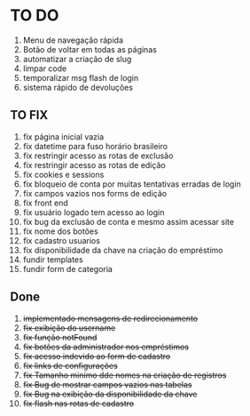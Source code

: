 # TO DO

1. Menu de navegação rápida
1. Botão de voltar em todas as páginas
1. automatizar a criação de slug
1. limpar code
1. temporalizar msg flash de login
1. sistema rápido de devoluções

## TO FIX

1. fix página inicial vazia
1. fix datetime para fuso horário brasileiro
1. fix restringir acesso as rotas de exclusão
1. fix restringir acesso as rotas de edição
1. fix cookies e sessions
1. fix bloqueio de conta por muitas tentativas erradas de login
1. fix campos vazios nos forms de edição
1. fix front end
1. fix usuário logado tem acesso ao login
1. fix bug da exclusão de conta e mesmo assim acessar site
1. fix nome dos botões
1. fix cadastro usuarios
1. fix disponibilidade da chave na criação do empréstimo
1. fundir templates
1. fundir form de categoria

## Done

1. ~~implementado mensagens de redirecionamento~~
1. ~~fix exibição do username~~
1. ~~fix função notFound~~
1. ~~fix botões da administrador nos empréstimos~~
1. ~~fix acesso indevido ao form de cadastro~~
1. ~~fix links de configurações~~
1. ~~fix Tamanho minímo dde nomes na criação de registros~~
1. ~~fix Bug de mostrar campos vazios nas tabelas~~
1. ~~fix Bug na exibição da disponibilidade da chave~~
1. ~~fix flash nas rotas de cadastro~~
